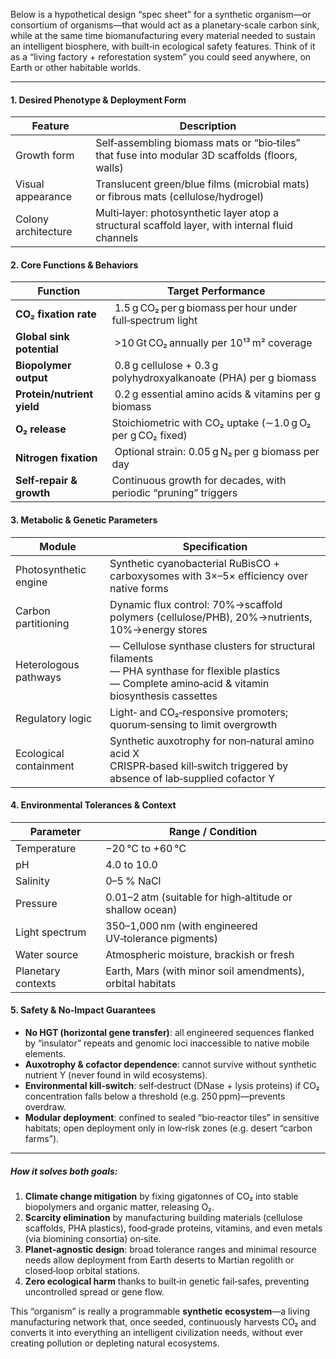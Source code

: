 Below is a hypothetical design “spec sheet” for a synthetic organism—or consortium of organisms—that would act as a planetary‑scale carbon sink, while at the same time biomanufacturing every material needed to sustain an intelligent biosphere, with built‑in ecological safety features. Think of it as a “living factory + reforestation system” you could seed anywhere, on Earth or other habitable worlds.

---

#### 1. Desired Phenotype & Deployment Form

| Feature             | Description                                                                                      |
| ------------------- | ------------------------------------------------------------------------------------------------ |
| Growth form         | Self‑assembling biomass mats or “bio‑tiles” that fuse into modular 3D scaffolds (floors, walls)  |
| Visual appearance   | Translucent green/blue films (microbial mats) or fibrous mats (cellulose/hydrogel)               |
| Colony architecture | Multi‑layer: photosynthetic layer atop a structural scaffold layer, with internal fluid channels |

#### 2. Core Functions & Behaviors

| Function                   | Target Performance                                                |
| -------------------------- | ----------------------------------------------------------------- |
| **CO₂ fixation rate**      |  1.5 g CO₂ per g biomass per hour under full‑spectrum light       |
| **Global sink potential**  |  >10 Gt CO₂ annually per 10¹³ m² coverage                         |
| **Biopolymer output**      |  0.8 g cellulose + 0.3 g polyhydroxyalkanoate (PHA) per g biomass |
| **Protein/nutrient yield** |  0.2 g essential amino acids & vitamins per g biomass             |
| **O₂ release**             | Stoichiometric with CO₂ uptake (∼1.0 g O₂ per g CO₂ fixed)        |
| **Nitrogen fixation**      |  Optional strain: 0.05 g N₂ per g biomass per day                 |
| **Self‑repair & growth**   | Continuous growth for decades, with periodic “pruning” triggers   |

#### 3. Metabolic & Genetic Parameters

| Module                 | Specification                                                                                                                                            |
| ---------------------- | -------------------------------------------------------------------------------------------------------------------------------------------------------- |
| Photosynthetic engine  | Synthetic cyanobacterial RuBisCO + carboxysomes with 3×–5× efficiency over native forms                                                                  |
| Carbon partitioning    | Dynamic flux control: 70%→scaffold polymers (cellulose/PHB), 20%→nutrients, 10%→energy stores                                                            |
| Heterologous pathways  | — Cellulose synthase clusters for structural filaments<br>— PHA synthase for flexible plastics<br>— Complete amino‑acid & vitamin biosynthesis cassettes |
| Regulatory logic       | Light‑ and CO₂‑responsive promoters; quorum‑sensing to limit overgrowth                                                                                  |
| Ecological containment | Synthetic auxotrophy for non‑natural amino acid X<br>CRISPR‑based kill‑switch triggered by absence of lab‑supplied cofactor Y                            |

#### 4. Environmental Tolerances & Context

| Parameter          | Range / Condition                                          |
| ------------------ | ---------------------------------------------------------- |
| Temperature        | −20 °C to +60 °C                                           |
| pH                 | 4.0 to 10.0                                                |
| Salinity           | 0–5 % NaCl                                                 |
| Pressure           | 0.01–2 atm (suitable for high‑altitude or shallow ocean)   |
| Light spectrum     | 350–1,000 nm (with engineered UV‑tolerance pigments)       |
| Water source       | Atmospheric moisture, brackish or fresh                    |
| Planetary contexts | Earth, Mars (with minor soil amendments), orbital habitats |

#### 5. Safety & No‑Impact Guarantees

* **No HGT (horizontal gene transfer)**: all engineered sequences flanked by “insulator” repeats and genomic loci inaccessible to native mobile elements.
* **Auxotrophy & cofactor dependence**: cannot survive without synthetic nutrient Y (never found in wild ecosystems).
* **Environmental kill‑switch**: self‑destruct (DNase + lysis proteins) if CO₂ concentration falls below a threshold (e.g. 250 ppm)—prevents overdraw.
* **Modular deployment**: confined to sealed “bio‑reactor tiles” in sensitive habitats; open deployment only in low‑risk zones (e.g. desert “carbon farms”).

---

##### How it solves both goals:

1. **Climate change mitigation** by fixing gigatonnes of CO₂ into stable biopolymers and organic matter, releasing O₂.
2. **Scarcity elimination** by manufacturing building materials (cellulose scaffolds, PHA plastics), food‑grade proteins, vitamins, and even metals (via biomining consortia) on‑site.
3. **Planet‑agnostic design**: broad tolerance ranges and minimal resource needs allow deployment from Earth deserts to Martian regolith or closed‑loop orbital stations.
4. **Zero ecological harm** thanks to built‑in genetic fail‑safes, preventing uncontrolled spread or gene flow.

This “organism” is really a programmable **synthetic ecosystem**—a living manufacturing network that, once seeded, continuously harvests CO₂ and converts it into everything an intelligent civilization needs, without ever creating pollution or depleting natural ecosystems.
